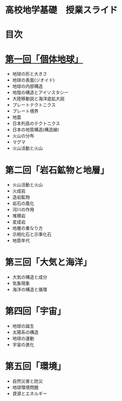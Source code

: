 # 高校地学基礎　授業スライド

# 目次

# [第一回「個体地球」](./doc/part1/part1.md)
- 地球の形と大きさ
- 地球の表面(ジオイド)
- 地球の内部構造
- 地殻の構造とアイソスタシー
- 大陸移動説と海洋底拡大説
- プレートテクトニクス
- プレート境界
- 地震
- 日本列島のテクトニクス
- 日本の地質構造(構造線)
- 火山の分布
- マグマ
- 火山活動と火山

# 第二回「岩石鉱物と地層」
- 火山活動と火山
- 火成岩
- 造岩鉱物
- 岩石の風化
- 河川の作用
- 堆積岩
- 変成岩
- 地層の重なり方
- 示相化石と示準化石
- 地質年代

# 第三回「大気と海洋」
- 大気の構造と成分
- 気象現象
- 海洋の構造と循環

# 第四回「宇宙」
- 地球の誕生
- 太陽系の構造
- 地球の運動
- 宇宙の進化

# 第五回「環境」
- 自然災害と防災
- 地球環境問題
- 資源とエネルギー
